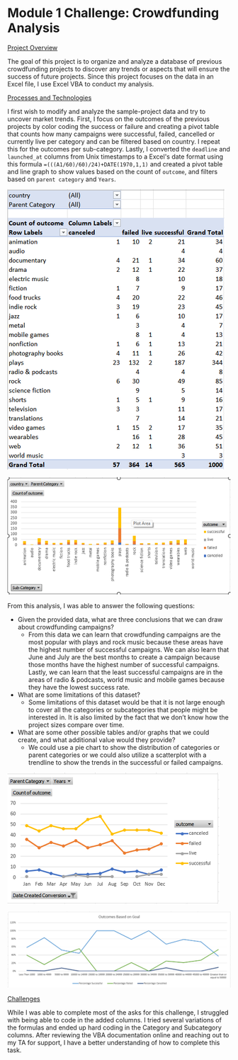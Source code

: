 # Module 1 Challenge: Crowdfunding Analysis

<ins> Project Overview</ins>

The goal of this project is to organize and analyze a database of previous crowdfunding projects to discover any trends or aspects that will ensure the success of future projects. Since this project focuses on the data in an Excel file, I use Excel VBA to conduct my analysis.

<ins>Processes and Technologies</ins>

I first wish to modify and analyze the sample-project data and try to uncover market trends. First, I focus on the outcomes of the previous projects by color coding the success or failure and creating a pivot table that counts how many campaigns were successful, failed, cancelled or currently live per category and can be filtered based on country. I repeat this for the outcomes per sub-category. Lastly, I converted the `deadline` and `launched_at` columns from Unix timestamps to a Excel's date format using this formula `=(((A1/60)/60)/24)+DATE(1970,1,1)` and created a pivot table and line graph to show values based on the count of `outcome`, and filters based on `parent category` and `Years`.

![Pivot Table by Category](Images/pivot_category.png)

![Bar Chart by Category](Images/bar_chart_category.png)

From this analysis, I was able to answer the following questions:
* Given the provided data, what are three conclusions that we can draw about crowdfunding campaigns?
  * From this data we can learn that crowdfunding campaigns are the most popular with plays and rock music because these areas have the highest number of successful campaigns. We can also learn that June and July are the best months to create a campaign because those months have the highest number of successful campaigns. Lastly, we can learn that the least successful campaigns are in the areas of radio & podcasts, world music and mobile games because they have the lowest success rate. 
* What are some limitations of this dataset?
  * Some limitations of this dataset would be that it is not large enough to cover all the categories or subcategories that people might be interested in. It is also limited by the fact that we don’t know how the project sizes compare over time.
* What are some other possible tables and/or graphs that we could create, and what additional value would they provide?
  * We could use a pie chart to show the distribution of categories or parent categories or we could also utilize a scatterplot with a trendline to show the trends in the successful or failed campaigns.

![Line Graph by Month](Images/Line_by_Month.png)

![Outcomes Based on Goal](Images/Outcomes_Goal.png)

<ins>Challenges</ins>

While I was able to complete most of the asks for this challenge, I struggled with being able to code in the added columns. I tried several variations of the formulas and ended up hard coding in the Category and Subcategory columns. After reviewing the VBA documentation online and reaching out to my TA for support, I have a better understanding of how to complete this task.
